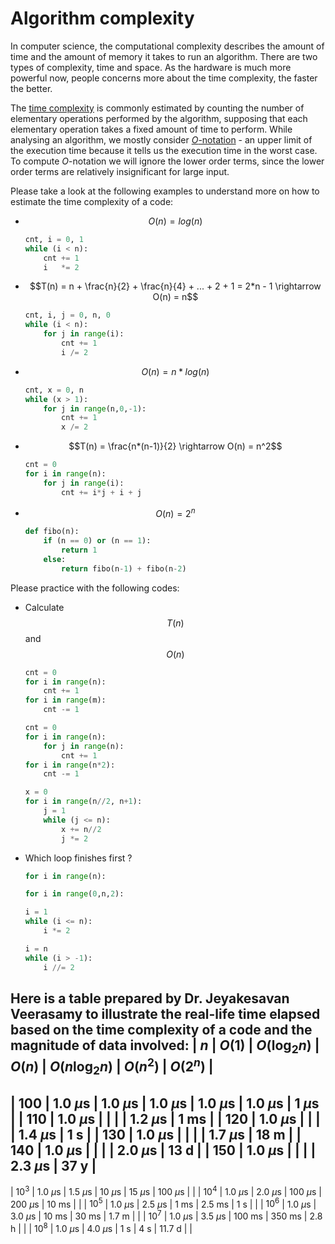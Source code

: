 # Algorithm complexity
In computer science, the computational complexity describes the amount of time and the amount of memory it takes to run an algorithm. There are two types of complexity, time and space. As the hardware is much more powerful now, people concerns more about the time complexity, the faster the better. 

The [time complexity](https://en.wikipedia.org/wiki/Time_complexity) is commonly estimated by counting the number of elementary operations performed by the algorithm, supposing that each elementary operation takes a fixed amount of time to perform. While analysing an algorithm, we mostly consider [$O$-notation](https://en.wikipedia.org/wiki/Big_O_notation) - an upper limit of the execution time because it tells us the execution time in the worst case. To compute $O$-notation we will ignore the lower order terms, since the lower order terms are relatively insignificant for large input.

Please take a look at the following examples to understand more on how to estimate the time complexity of a code:
- $$O(n) = log(n)$$
  ```python
  cnt, i = 0, 1
  while (i < n):
      cnt += 1
      i   *= 2
  ```
- $$T(n) = n + \frac{n}{2} + \frac{n}{4} + ... + 2 + 1 = 2*n - 1 \rightarrow O(n) = n$$
  ```python
  cnt, i, j = 0, n, 0
  while (i < n):
      for j in range(i):
          cnt += 1
          i /= 2
  ```
- $$O(n) = n*log(n)$$
  ```python
  cnt, x = 0, n
  while (x > 1):
      for j in range(n,0,-1):
          cnt += 1
          x /= 2
  ```
- $$T(n) = \frac{n*(n-1)}{2} \rightarrow O(n) = n^2$$
  ```python
  cnt = 0
  for i in range(n):
      for j in range(i):
          cnt += i*j + i + j
  ```
- $$O(n) = 2^n$$
  ```python
  def fibo(n):
      if (n == 0) or (n == 1):
          return 1
      else:
          return fibo(n-1) + fibo(n-2) 
  ```
  
Please practice with the following codes:
- Calculate $$T(n)$$ and $$O(n)$$
  ```python
  cnt = 0
  for i in range(n):
      cnt += 1
  for i in range(m):
      cnt -= 1
  ```
  ```python
  cnt = 0
  for i in range(n):
      for j in range(n):
          cnt += 1
  for i in range(n*2):
      cnt -= 1
  ```
  ```python
  x = 0
  for i in range(n//2, n+1):
      j = 1
      while (j <= n):
          x += n//2
          j *= 2
  ```
- Which loop finishes first ?
  ```python
  for i in range(n):
  ```
  ```python
  for i in range(0,n,2):
  ```
  ```python
  i = 1
  while (i <= n):
      i *= 2
  ```
  ```python    
  i = n
  while (i > -1):
      i //= 2 
  ```    

Here is a table prepared by Dr. Jeyakesavan Veerasamy to illustrate the real-life time elapsed based on the time complexity of a code and the magnitude of data involved:
|  $n$     |  $O(1)$      |  $O(\log_2 n)$  |  $O(n)$      |  $O(n \log_2 n)$  |  $O(n^2)$    |  $O(2^n)$  |
------------------------------------------------------------------------------------------------------------
|  100     |  1.0 $\mu$s  |  1.0 $\mu$s     |  1.0 $\mu$s  |  1.0 $\mu$s       |  1.0 $\mu$s  |  1 $\mu$s  |
|  110     |  1.0 $\mu$s  |                 |              |                   |  1.2 $\mu$s  |  1 ms      |
|  120     |  1.0 $\mu$s  |                 |              |                   |  1.4 $\mu$s  |  1 s       |
|  130     |  1.0 $\mu$s  |                 |              |                   |  1.7 $\mu$s  |  18 m      |
|  140     |  1.0 $\mu$s  |                 |              |                   |  2.0 $\mu$s  |  13 d      |
|  150     |  1.0 $\mu$s  |                 |              |                   |  2.3 $\mu$s  |  37 y      |
------------------------------------------------------------------------------------------------------------
|  $10^3$  |  1.0 $\mu$s  |  1.5 $\mu$s     |  10 $\mu$s   |  15 $\mu$s        |  100 $\mu$s  |            |
|  $10^4$  |  1.0 $\mu$s  |  2.0 $\mu$s     |  100 $\mu$s  |  200 $\mu$s       |  10 ms       |            |
|  $10^5$  |  1.0 $\mu$s  |  2.5 $\mu$s     |  1 ms        |  2.5 ms           |  1 s         |            |
|  $10^6$  |  1.0 $\mu$s  |  3.0 $\mu$s     |  10 ms       |  30 ms            |  1.7 m       |            |
|  $10^7$  |  1.0 $\mu$s  |  3.5 $\mu$s     |  100 ms      |  350 ms           |  2.8 h       |            |
|  $10^8$  |  1.0 $\mu$s  |  4.0 $\mu$s     |  1 s         |  4 s              |  11.7 d      |            |
